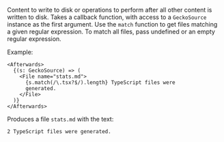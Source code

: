 Content to write to disk or operations to perform after all other content is written to disk. Takes a callback function, with access to a `GeckoSource` instance as the first argument. Use the `match` function to get files matching a given regular expression. To match all files, pass undefined or an empty regular expression.

Example:

```tsx
<Afterwards>
  {(s: GeckoSource) => (
    <File name="stats.md">
      {s.match(/\.tsx?$/).length} TypeScript files were
      generated.
    </File>
  )}
</Afterwards>
```

Produces a file `stats.md` with the text:

```
2 TypeScript files were generated.
```
